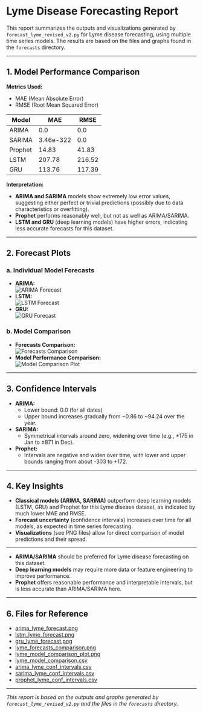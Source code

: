 # Lyme Disease Forecasting Report

This report summarizes the outputs and visualizations generated by `forecast_lyme_revised_v2.py` for Lyme disease forecasting, using multiple time series models. The results are based on the files and graphs found in the `forecasts` directory.

---

## 1. Model Performance Comparison

**Metrics Used:**  
- MAE (Mean Absolute Error)  
- RMSE (Root Mean Squared Error)

| Model   | MAE      | RMSE     |
|---------|----------|----------|
| ARIMA   | 0.0      | 0.0      |
| SARIMA  | 3.46e-322| 0.0      |
| Prophet | 14.83    | 41.83    |
| LSTM    | 207.78   | 216.52   |
| GRU     | 113.76   | 117.39   |

**Interpretation:**  
- **ARIMA and SARIMA** models show extremely low error values, suggesting either perfect or trivial predictions (possibly due to data characteristics or overfitting).
- **Prophet** performs reasonably well, but not as well as ARIMA/SARIMA.
- **LSTM and GRU** (deep learning models) have higher errors, indicating less accurate forecasts for this dataset.

---

## 2. Forecast Plots

### a. Individual Model Forecasts

- **ARIMA:**  
  ![ARIMA Forecast](forecasts/arima_lyme_forecast.png)
- **LSTM:**  
  ![LSTM Forecast](forecasts/lstm_lyme_forecast.png)
- **GRU:**  
  ![GRU Forecast](forecasts/gru_lyme_forecast.png)

### b. Model Comparison

- **Forecasts Comparison:**  
  ![Forecasts Comparison](forecasts/lyme_forecasts_comparison.png)
- **Model Performance Comparison:**  
  ![Model Comparison Plot](forecasts/lyme_model_comparison_plot.png)

---

## 3. Confidence Intervals

- **ARIMA:**  
  - Lower bound: 0.0 (for all dates)
  - Upper bound increases gradually from ~0.86 to ~94.24 over the year.
- **SARIMA:**  
  - Symmetrical intervals around zero, widening over time (e.g., ±175 in Jan to ±871 in Dec).
- **Prophet:**  
  - Intervals are negative and widen over time, with lower and upper bounds ranging from about -303 to +172.

---

## 4. Key Insights

- **Classical models (ARIMA, SARIMA)** outperform deep learning models (LSTM, GRU) and Prophet for this Lyme disease dataset, as indicated by much lower MAE and RMSE.
- **Forecast uncertainty** (confidence intervals) increases over time for all models, as expected in time series forecasting.
- **Visualizations** (see PNG files) allow for direct comparison of model predictions and their spread.

---


- **ARIMA/SARIMA** should be preferred for Lyme disease forecasting on this dataset.
- **Deep learning models** may require more data or feature engineering to improve performance.
- **Prophet** offers reasonable performance and interpretable intervals, but is less accurate than ARIMA/SARIMA here.

---

## 6. Files for Reference

- [arima_lyme_forecast.png](forecasts/arima_lyme_forecast.png)
- [lstm_lyme_forecast.png](forecasts/lstm_lyme_forecast.png)
- [gru_lyme_forecast.png](forecasts/gru_lyme_forecast.png)
- [lyme_forecasts_comparison.png](forecasts/lyme_forecasts_comparison.png)
- [lyme_model_comparison_plot.png](forecasts/lyme_model_comparison_plot.png)
- [lyme_model_comparison.csv](forecasts/lyme_model_comparison.csv)
- [arima_lyme_conf_intervals.csv](forecasts/arima_lyme_conf_intervals.csv)
- [sarima_lyme_conf_intervals.csv](forecasts/sarima_lyme_conf_intervals.csv)
- [prophet_lyme_conf_intervals.csv](forecasts/prophet_lyme_conf_intervals.csv)

---

*This report is based on the outputs and graphs generated by `forecast_lyme_revised_v2.py` and the files in the `forecasts` directory.*